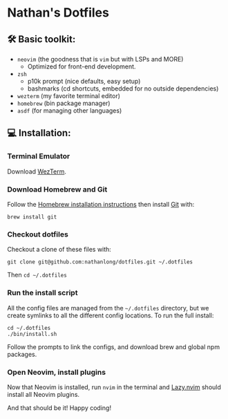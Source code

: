 # Nathan's Dotfiles

## 🛠  Basic toolkit:

- `neovim` (the goodness that is `vim` but with LSPs and MORE)
    - Optimized for front-end development.
- `zsh` 
    - p10k prompt (nice defaults, easy setup)
    - bashmarks (cd shortcuts, embedded for no outside dependencies)
- `wezterm` (my favorite terminal editor)
- `homebrew` (bin package manager)
- `asdf` (for managing other languages)

## 💻 Installation:

### Terminal Emulator

Download [WezTerm](https://wezterm.org/).

### Download Homebrew and Git

Follow the [Homebrew installation instructions](https://brew.sh/) then install [Git](https://git-scm.com/) with:

```
brew install git
```

### Checkout dotfiles

Checkout a clone of these files with:

```
git clone git@github.com:nathanlong/dotfiles.git ~/.dotfiles
```

Then `cd ~/.dotfiles`

### Run the install script

All the config files are managed from the `~/.dotfiles` directory, but we create symlinks to all the different config locations. To run the full install:

```
cd ~/.dotfiles
./bin/install.sh
```
Follow the prompts to link the configs, and download brew and global npm packages.

### Open Neovim, install plugins

Now that Neovim is installed, run `nvim` in the terminal and [Lazy.nvim](https://lazy.folke.io/) should install all Neovim plugins.

And that should be it! Happy coding!

